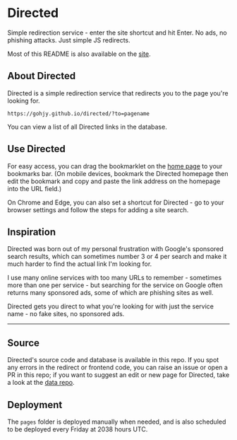 # Directed
Simple redirection service - enter the site shortcut and hit Enter. No ads, no phishing attacks. Just simple JS redirects.

Most of this README is also available on the [site](https://gohjy.github.io/directed).

## About Directed
Directed is a simple redirection service that redirects you to the page you're looking for.
```
https://gohjy.github.io/directed/?to=pagename
```
You can view a list of all Directed links in the database.

## Use Directed
For easy access, you can drag the bookmarklet on the [home page](https://gohjy.github.io/directed) to your bookmarks bar. (On mobile devices, bookmark the Directed homepage then edit the bookmark and copy and paste the link address on the homepage into the URL field.)

On Chrome and Edge, you can also set a shortcut for Directed - go to your browser settings and follow the steps for adding a site search.

## Inspiration
Directed was born out of my personal frustration with Google's sponsored search results, which can sometimes number 3 or 4 per search and make it much harder to find the actual link I'm looking for.

I use many online services with too many URLs to remember - sometimes more than one per service - but searching for the service on Google often returns many sponsored ads, some of which are phishing sites as well.

Directed gets you direct to what you're looking for with just the service name - no fake sites, no sponsored ads.

---
## Source
Directed's source code and database is available in this repo. If you spot any errors in the redirect or frontend code, you can raise an issue or open a PR in this repo; if you want to suggest an edit or new page for Directed, take a look at the [data repo](https://github.com/gohjy/directed-data).

## Deployment
The `pages` folder is deployed manually when needed, and is also scheduled to be deployed every Friday at 2038 hours UTC.
